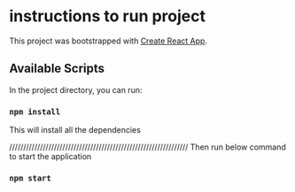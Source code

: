 # instructions to run project

This project was bootstrapped with [Create React App](https://github.com/facebook/create-react-app).

## Available Scripts

In the project directory, you can run:

### `npm install`
This will install all the dependencies

////////////////////////////////////////////////////////////////
Then run below command to start the application

### `npm start`

